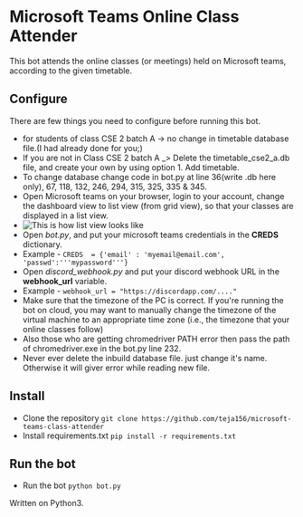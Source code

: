 # Microsoft Teams Online Class Attender

This bot attends the online classes (or meetings) held on Microsoft teams, according to the given timetable.


## Configure

There are few things you need to configure before running this bot.
 - for students of class CSE 2 batch A -> no change in timetable database file.(I had already done for you;)
 - If you are not in Class CSE 2 batch A _> Delete the timetable_cse2_a.db file, and create your own by using option 1. Add timetable.
 - To change database change code in bot.py at line 36(write .db here only), 67, 118, 132, 246, 294, 315, 325, 335 & 345.
 - Open Microsoft teams on your browser, login to your account, change the dashboard view to list view (from grid view), so that your classes are displayed in a list view. 
 - ![This is how list view looks like](https://i.imgur.com/SSDo8c6.png)
 - Open *bot.py*, and put your microsoft teams credentials in the **CREDS** dictionary. 
 - Example - `CREDS  = {'email' : 'myemail@email.com', 'passwd':'''mypassword'''}`
 - Open *discord_webhook.py* and put your discord webhook URL in the **webhook_url** variable. 
 - Example - `webhook_url = "https://discordapp.com/...."`
 - Make sure that the timezone of the PC is correct. If you're running the bot on cloud, you may want to manually change the timezone of the virtual machine to an appropriate time zone (i.e., the timezone that your online classes follow)
 - Also those who are getting chromedriver PATH error then pass the path of chromedriver.exe in the bot.py line 232.
 - Never ever delete the inbuild database file. just change it's name. Otherwise it will giver error while reading new file.


## Install

 - Clone the repository `git clone https://github.com/teja156/microsoft-teams-class-attender`
 - Install requirements.txt `pip install -r requirements.txt`

 

## Run the bot

 - Run the bot `python bot.py`

Written on Python3.
